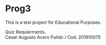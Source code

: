 # Prog3
 
 This is a test project for Educational Purposes.

Quiz Requierments.\
Cesar Augusto Acero Pulido / Cod. 201910075
